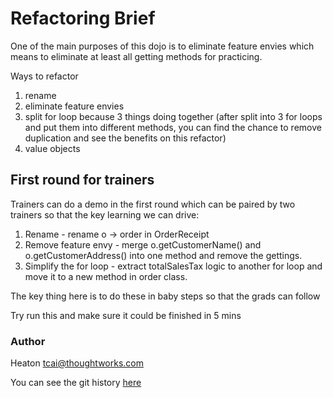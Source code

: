 # Refactoring Brief

One of the main purposes of this dojo is to eliminate feature envies which means to eliminate at least all getting methods for practicing.

Ways to refactor
1. rename
2. eliminate feature envies
3. split for loop because 3 things doing together (after split into 3 for loops and put them into different methods, you can find the chance to remove duplication and see the benefits on this refactor)
4. value objects

## First round for trainers

Trainers can do a demo in the first round which can be paired by two trainers so that the key learning we can drive:
1. Rename - rename o -> order in OrderReceipt
2. Remove feature envy - merge o.getCustomerName() and o.getCustomerAddress() into one method and remove the gettings.
3. Simplify the for loop - extract totalSalesTax logic to another for loop and move it to a new method in order class.

The key thing here is to do these in baby steps so that the grads can follow

Try run this and make sure it could be finished in 5 mins

### Author 

Heaton
tcai@thoughtworks.com

You can see the git history [here](https://git.thoughtworks.net/tcai/refactoring-1/tree/solution)
